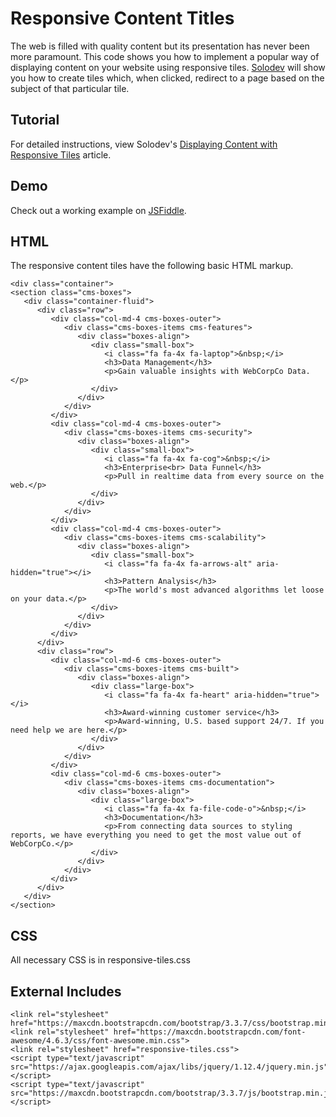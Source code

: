 # Responsive Content Titles
The web is filled with quality content but its presentation has never been more paramount. This code shows you how to implement a popular way of displaying content on your website using responsive tiles. [Solodev](https://www.solodev.com/) will show you how to create tiles which, when clicked, redirect to a page based on the subject of that particular tile. 

## Tutorial

For detailed instructions, view Solodev's [Displaying Content with Responsive Tiles](http://www.solodev.com/blog/web-design/code-examples/displaying-content-with-responsive-tiles.stml) article.

## Demo

Check out a working example on [JSFiddle](https://jsfiddle.net/solodev/ron1wet8/).

## HTML

The responsive content tiles have the following basic HTML markup.

```
<div class="container">
<section class="cms-boxes">
   <div class="container-fluid">
      <div class="row">
         <div class="col-md-4 cms-boxes-outer">
            <div class="cms-boxes-items cms-features">
               <div class="boxes-align">
                  <div class="small-box">
                     <i class="fa fa-4x fa-laptop">&nbsp;</i>
                     <h3>Data Management</h3>
                     <p>Gain valuable insights with WebCorpCo Data.</p>
                  </div>
               </div>
            </div>
         </div>
         <div class="col-md-4 cms-boxes-outer">
            <div class="cms-boxes-items cms-security">
               <div class="boxes-align">
                  <div class="small-box">
                     <i class="fa fa-4x fa-cog">&nbsp;</i>
                     <h3>Enterprise<br> Data Funnel</h3>
                     <p>Pull in realtime data from every source on the web.</p>
                  </div>
               </div>
            </div>
         </div>
         <div class="col-md-4 cms-boxes-outer">
            <div class="cms-boxes-items cms-scalability">
               <div class="boxes-align">
                  <div class="small-box">
                     <i class="fa fa-4x fa-arrows-alt" aria-hidden="true"></i>
                     <h3>Pattern Analysis</h3>
                     <p>The world's most advanced algorithms let loose on your data.</p>
                  </div>
               </div>
            </div>
         </div>
      </div>
      <div class="row">
         <div class="col-md-6 cms-boxes-outer">
            <div class="cms-boxes-items cms-built">
               <div class="boxes-align">
                  <div class="large-box">
                     <i class="fa fa-4x fa-heart" aria-hidden="true"></i>
                     <h3>Award-winning customer service</h3>
                     <p>Award-winning, U.S. based support 24/7. If you need help we are here.</p>
                  </div>
               </div>
            </div>
         </div>
         <div class="col-md-6 cms-boxes-outer">
            <div class="cms-boxes-items cms-documentation">
               <div class="boxes-align">
                  <div class="large-box">
                     <i class="fa fa-4x fa-file-code-o">&nbsp;</i>
                     <h3>Documentation</h3>
                     <p>From connecting data sources to styling reports, we have everything you need to get the most value out of WebCorpCo.</p>
                  </div>
               </div>
            </div>
         </div>
      </div>
   </div>
</section>
```
## CSS

All necessary CSS is in responsive-tiles.css

## External Includes
```
<link rel="stylesheet" href="https://maxcdn.bootstrapcdn.com/bootstrap/3.3.7/css/bootstrap.min.css">
<link rel="stylesheet" href="https://maxcdn.bootstrapcdn.com/font-awesome/4.6.3/css/font-awesome.min.css">
<link rel="stylesheet" href="responsive-tiles.css">
<script type="text/javascript" src="https://ajax.googleapis.com/ajax/libs/jquery/1.12.4/jquery.min.js"></script>
<script type="text/javascript" src="https://maxcdn.bootstrapcdn.com/bootstrap/3.3.7/js/bootstrap.min.js"></script>
```
